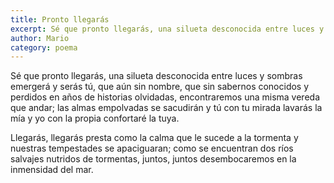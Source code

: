 ```yaml
---
title: Pronto llegarás
excerpt: Sé que pronto llegarás, una silueta desconocida entre luces y sombras emergerá.
author: Mario
category: poema
---
```


Sé que pronto llegarás, una silueta desconocida
entre luces y sombras emergerá y serás tú,
que aún sin nombre, que sin sabernos conocidos y perdidos
en años de historias olvidadas,
encontraremos una misma vereda que andar;
las almas empolvadas se sacudirán
y tú con tu mirada lavarás la mía
y yo con la propia confortaré la tuya.  

Llegarás, llegarás presta como la calma
que le sucede a la tormenta
y nuestras tempestades se apaciguaran;
como se encuentran dos ríos salvajes
nutridos de tormentas, juntos,
juntos desembocaremos en la inmensidad del mar.
